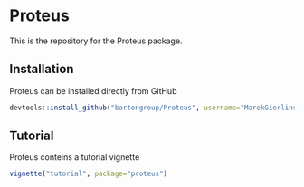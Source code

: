 # Proteus

This is the repository for the Proteus package.

## Installation

Proteus can be installed directly from GitHub

```r
devtools::install_github("bartongroup/Proteus", username="MarekGierlinski", auth_token = "7f457d5e442ac05d675c8de77ac6c7bea696d32e")
```

## Tutorial

Proteus conteins a tutorial vignette

```r
vignette("tutorial", package="proteus")
```
